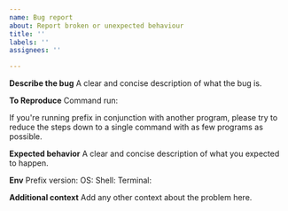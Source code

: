 ```yaml
---
name: Bug report
about: Report broken or unexpected behaviour
title: ''
labels: ''
assignees: ''

---
```


**Describe the bug**
A clear and concise description of what the bug is.

**To Reproduce**
Command run:

If you're running prefix in conjunction with another program, please try to reduce the steps down to a single command with as few programs as possible.

**Expected behavior**
A clear and concise description of what you expected to happen.

**Env**
Prefix version:
OS:
Shell:
Terminal:

**Additional context**
Add any other context about the problem here.
